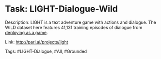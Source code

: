 Task: LIGHT-Dialogue-Wild
=========================
Description: LIGHT is a text adventure game with actions and dialogue. 
The WILD dataset here features 41,131 training episodes of dialogue from [deploying as a game](https://arxiv.org/abs/1911.03842).

Link: http://parl.ai/projects/light

Tags: #LIGHT-Dialogue, #All, #Grounded

